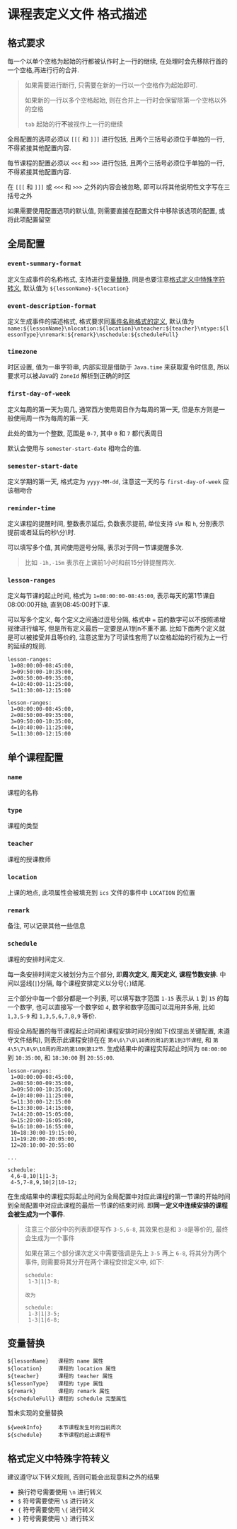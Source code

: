 # 课程表定义文件 格式描述

## 格式要求

每一个以单个空格为起始的行都被认作时上一行的继续, 在处理时会先移除行首的一个空格,再进行行的合并.

> 如果需要进行断行, 只需要在新的一行以一个空格作为起始即可.
>
> 如果新的一行以多个空格起始, 则在合并上一行时会保留除第一个空格以外的空格
>
> `tab` 起始的行**不**被视作上一行的继续

全局配置的选项必须以 `[[[` 和 `]]]` 进行包括, 且两个三括号必须位于单独的一行, 不得紧接其他配置内容.

每节课程的配置必须以 `<<<` 和 `>>>` 进行包括, 且两个三括号必须位于单独的一行, 不得紧接其他配置内容.

在 `[[[` 和 `]]]` 或 `<<<` 和 `>>>` 之外的内容会被忽略, 即可以将其他说明性文字写在三括号之外

如果需要使用配置选项的默认值, 则需要直接在配置文件中移除该选项的配置, 或将此项配置留空

## 全局配置

### `event-summary-format` 

定义生成事件的名称格式, 支持进行[变量替换](#变量替换), 同是也要注意[格式定义中特殊字符转义](#格式定义中特殊字符转义), 默认值为 `${lessonName}-${location}`


### `event-description-format`

定义生成事件的描述格式, 格式要求同[事件名称格式的定义](#event-summary-format), 默认值为 `name:${lessonName}\nlocation:${location}\nteacher:${teacher}\ntype:${lessonType}\nremark:${remark}\nschedule:${scheduleFull}`

### `timezone`

时区设置, 值为一串字符串, 内部实现是借助于 `Java.time` 来获取夏令时信息, 所以要求可以被Java的 `ZoneId` 解析到正确的时区

### `first-day-of-week`

定义每周的第一天为周几, 通常西方使用周日作为每周的第一天, 但是东方则是一般使用周一作为每周的第一天.

此处的值为一个整数, 范围是 `0-7`, 其中 `0` 和 `7` 都代表周日

默认会使用与 `semester-start-date` 相吻合的值.

### `semester-start-date`

定义学期的第一天, 格式定为 `yyyy-MM-dd`, 注意这一天的与 `first-day-of-week` 应该相吻合

### `reminder-time`

定义课程的提醒时间, 整数表示延后, 负数表示提前, 单位支持 `s`\\`m` 和 `h`, 分别表示提前或者延后的秒\\分\\时.

可以填写多个值, 其间使用逗号分隔, 表示对于同一节课提醒多次.

> 比如 `-1h,-15m` 表示在上课前1小时和前15分钟提醒两次.

### `lesson-ranges`

定义每节课的起止时间, 格式为 `1=08:00:00-08:45:00`, 表示每天的第1节课自08:00:00开始, 直到08:45:00时下课.

可以写多个定义, 每个定义之间通过逗号分隔, 格式中 `=` 前的数字可以不按照递增规律进行编写, 但是所有定义最后一定要是从1到n不重不漏. 比如下面两个定义就是可以被接受并且等价的, 注意这里为了可读性套用了以空格起始的行视为上一行的延续的规则.

```
lesson-ranges:
 1=08:00:00-08:45:00,
 3=09:50:00-10:35:00,
 2=08:50:00-09:35:00,
 4=10:40:00-11:25:00,
 5=11:30:00-12:15:00
```

```
lesson-ranges:
 1=08:00:00-08:45:00,
 2=08:50:00-09:35:00,
 3=09:50:00-10:35:00,
 4=10:40:00-11:25:00,
 5=11:30:00-12:15:00
```

## 单个课程配置

### `name`

课程的名称

### `type`

课程的类型

### `teacher`

课程的授课教师

### `location`

上课的地点, 此项属性会被填充到 `ics` 文件的事件中 `LOCATION` 的位置

### `remark`

备注, 可以记录其他一些信息

### `schedule`

课程的安排时间定义.

每一条安排时间定义被划分为三个部分, 即**周次定义**, **周天定义**, **课程节数安排**. 中间以竖线(`|`)分隔, 每个课程安排定义以分号(`;`)结尾.

三个部分中每一个部分都是一个列表, 可以填写数字范围 `1-15` 表示从 `1` 到 `15` 的每一个数字, 也可以直接写一个数字如 `4`, 数字和数字范围可以混用并多用, 比如 `1,3,5-9` 和 `1,3,5,6,7,8,9` 等价.

假设全局配置的每节课程起止时间和课程安排时间分别如下(仅提出关键配置, 未遵守文件结构), 则表示此课程安排在在 `第4\6\7\8\10周的周1的第1到3节课程`, 和 `第4\5\7\8\9\10周的周2的第10到第12节`. 生成结果中的课程实际起止时间为 `08:00:00` 到 `10:35:00`, 和 `18:30:00` 到 `20:55:00`.

```
lesson-ranges:
 1=08:00:00-08:45:00,
 2=08:50:00-09:35:00,
 3=09:50:00-10:35:00,
 4=10:40:00-11:25:00,
 5=11:30:00-12:15:00
 6=13:30:00-14:15:00,
 7=14:20:00-15:05:00,
 8=15:20:00-16:05:00,
 9=16:10:00-16:55:00,
 10=18:30:00-19:15:00,
 11=19:20:00-20:05:00,
 12=20:10:00-20:55:00

...

schedule:
 4,6-8,10|1|1-3;
 4-5,7-8,9,10|2|10-12;

```

在生成结果中的课程实际起止时间为全局配置中对应此课程的第一节课的开始时间到全局配置中对应此课程的最后一节课的结束时间. 即**同一定义中连续安排的课程会被生成为一个事件**.

> 注意三个部分中的列表即便写作 `3-5,6-8`, 其效果也是和 `3-8`是等价的, 最终会生成为一个事件
> 
> 如果在第三个部分课次定义中需要强调是先上 `3-5` 再上 `6-8`, 将其分为两个事件, 则需要将其分开在两个课程安排定义中, 如下:
> 
> ```
> schedule:
>  1-3|1|3-8;
>
> 改为
> 
> schedule:
>  1-3|1|3-5;
>  1-3|1|6-8;
> ```

## 变量替换

```
${lessonName}   课程的 name 属性
${location}     课程的 location 属性
${teacher}      课程的 teacher 属性
${lessonType}   课程的 type 属性
${remark}       课程的 remark 属性
${scheduleFull} 课程的 schedule 完整属性
```

暂未实现的变量替换

```
${weekInfo}     本节课程发生时的当前周次
${schedule}     本节课程的起止课程节
````

## 格式定义中特殊字符转义

建议遵守以下转义规则, 否则可能会出现意料之外的结果

- 换行符号需要使用 `\n` 进行转义
- `$` 符号需要使用 `\$` 进行转义
- `{` 符号需要使用 `\{` 进行转义
- `}` 符号需要使用 `\}` 进行转义
